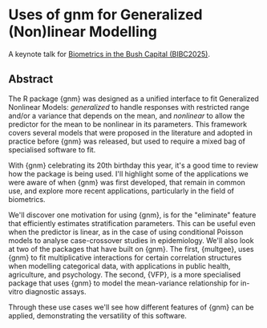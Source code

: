 # Uses of gnm for Generalized (Non)linear Modelling

A keynote talk for [Biometrics in the Bush Capital (BIBC2025)](https://biometricsociety.org.au/conference2025).

## Abstract

The R package {gnm} was designed as a unified interface to fit Generalized Nonlinear Models: _generalized_ to handle responses with restricted range and/or a variance that depends on the mean, and _nonlinear_ to allow the predictor for the mean to be nonlinear in its parameters. This framework covers several models that were proposed in the literature and adopted in practice before {gnm} was released, but used to require a mixed bag of specialised software to fit.

With {gnm} celebrating its 20th birthday this year, it's a good time to review how the package is being used. I'll highlight some of the applications we were aware of when {gnm} was first developed, that remain in common use, and explore more recent applications, particularly in the field of biometrics.

We'll discover one motivation for using {gnm}, is for the "eliminate" feature that efficiently estimates stratification parameters. This can be useful even when the predictor is linear, as in the case of using conditional Poisson models to analyse case-crossover studies in epidemiology.  We'll also look at two of the packages that have built on {gnm}. The first, {multgee}, uses {gnm} to fit multiplicative interactions for certain correlation structures when modelling categorical data, with applications in public health, agriculture, and psychology. The second, {VFP}, is a more specialised package that uses {gnm} to model the mean-variance relationship for in-vitro diagnostic assays. 

Through these use cases we'll see how different features of {gnm} can be applied, demonstrating the versatility of this software.
